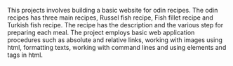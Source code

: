This projects involves building a basic website for odin recipes. The odin recipes has three main recipes, Russel fish recipe, Fish fillet recipe and Turkish fish recipe. The recipe has the description and the various step for preparing each meal.
The project employs basic web application procedures such as absolute and relative links, working with images using html, formatting texts, working with command lines and using elements and tags in html.
